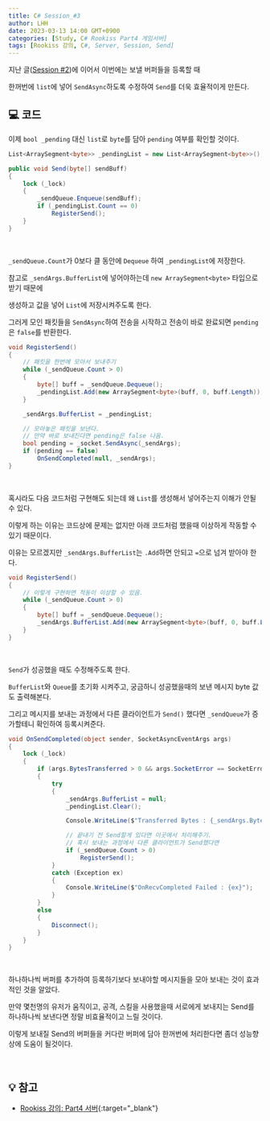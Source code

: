 ```yaml
---
title: C# Session_#3
author: LHH
date: 2023-03-13 14:00 GMT+0900
categories: [Study, C# Rookiss Part4 게임서버]
tags: [Rookiss 강의, C#, Server, Session, Send]
---
```


지난 글([Session #2](/posts/CSharp-Session-2))에 이어서 이번에는 보낼 버퍼들을 등록할 때

한꺼번에 `list`에 넣어 `SendAsync`하도록 수정하여 `Send`를 더욱 효율적이게 만든다.

## 💻 코드
이제 `bool _pending` 대신 `list`로 `byte`를 담아 `pending` 여부를 확인할 것이다.
```cs
List<ArraySegment<byte>> _pendingList = new List<ArraySegment<byte>>();

public void Send(byte[] sendBuff)
{
    lock (_lock)
    {
        _sendQueue.Enqueue(sendBuff);
        if (_pendingList.Count == 0)
            RegisterSend();
    }
}
```
<br>

`_sendQueue.Count`가 0보다 클 동안에 `Dequeue` 하여 `_pendingList`에 저장한다.

참고로 `_sendArgs.BufferList`에 넣어야하는데 `new ArraySegment<byte>` 타입으로 받기 때문에

생성하고 값을 넣어 `List`에 저장시켜주도록 한다.

그러게 모인 패킷들을 `SendAsync`하여 전송을 시작하고 전송이 바로 완료되면 `pending`은 `false`를 반환한다.
```cs
void RegisterSend()
{
    // 패킷을 한번에 모아서 보내주기
    while (_sendQueue.Count > 0)
    {
        byte[] buff = _sendQueue.Dequeue();
        _pendingList.Add(new ArraySegment<byte>(buff, 0, buff.Length));
    }

    _sendArgs.BufferList = _pendingList;

    // 모아놓은 패킷을 보낸다.
    // 만약 바로 보내진다면 pending은 false 나옴.
    bool pending = _socket.SendAsync(_sendArgs);
    if (pending == false)
        OnSendCompleted(null, _sendArgs);
}
```
<br>

혹시라도 다음 코드처럼 구현해도 되는데 왜 `List`를 생성해서 넣어주는지 이해가 안될 수 있다.

이렇게 하는 이유는 코드상에 문제는 없지만 아래 코드처럼 했을때 이상하게 작동할 수 있기 때문이다.

이유는 모르겠지만 `_sendArgs.BufferList`는 `.Add`하면 안되고 `=`으로 넘겨 받아야 한다.
```cs
void RegisterSend()
{
    // 이렇게 구현하면 적동이 이상할 수 있음.
    while (_sendQueue.Count > 0)
    {
        byte[] buff = _sendQueue.Dequeue();
        _sendArgs.BufferList.Add(new ArraySegment<byte>(buff, 0, buff.Length));
    }
}
```
<br>

`Send`가 성공했을 때도 수정해주도록 한다.

`BufferList`와 `Queue`를 초기화 시켜주고, 궁금하니 성공했을때의 보낸 메시지 byte 값도 출력해본다.

그리고 메시지를 보내는 과정에서 다른 클라이언트가 `Send()` 했다면 `_sendQueue`가 증가할테니 확인하여 등록시켜준다.
```cs
void OnSendCompleted(object sender, SocketAsyncEventArgs args)
{
    lock (_lock)
    {
        if (args.BytesTransferred > 0 && args.SocketError == SocketError.Success)
        {
            try
            {
                _sendArgs.BufferList = null;
                _pendingList.Clear();

                Console.WriteLine($"Transferred Bytes : {_sendArgs.BytesTransferred}");

                // 끝내기 전 Send할게 있다면 이곳에서 처리해주기.
                // 혹시 보내는 과정에서 다른 클라이언트가 Send했다면
                if (_sendQueue.Count > 0)
                    RegisterSend();
            }
            catch (Exception ex)
            {
                Console.WriteLine($"OnRecvCompleted Failed : {ex}");
            }
        }
        else
        {
            Disconnect();
        }
    }
}
```
<br>

하나하나씩 버퍼를 추가하여 등록하기보다 보내야할 메시지들을 모아 보내는 것이 효과적인 것을 알았다.

만약 몇천명의 유저가 움직이고, 공격, 스킬을 사용했을때 서로에게 보내지는 Send를 하나하나씩 보낸다면 정말 비효율적이고 느릴 것이다.

이렇게 보내질 Send의 버퍼들을 커다란 버퍼에 담아 한꺼번에 처리한다면 좀더 성능향상에 도움이 될것이다.

<br>

## 💡 참고
- [Rookiss 강의: Part4 서버](https://www.inflearn.com/course/%EC%9C%A0%EB%8B%88%ED%8B%B0-mmorpg-%EA%B0%9C%EB%B0%9C-part4){:target="_blank"}